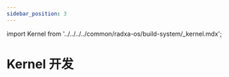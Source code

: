 ```yaml
---
sidebar_position: 3
---
```


import Kernel from '../../../../common/radxa-os/build-system/\_kernel.mdx';

# Kernel 开发

<Kernel  git_url="https://github.com/radxa-pkg/linux-a733.git" />
